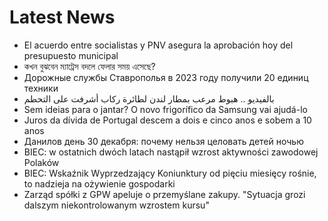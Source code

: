 # Latest News
-  El acuerdo entre socialistas y PNV asegura la aprobación hoy del presupuesto municipal
-  কখন বুঝবেন ম্যাট্রেস বদলে ফেলার সময় এসেছে?
-  Дорожные службы Ставрополья в 2023 году получили 20 единиц техники
-  بالفيديو .. هبوط مرعب بمطار لندن لطائرة ركاب أشرفت على التحطم
-  Sem ideias para o jantar? O novo frigorífico da Samsung vai ajudá-lo
-  Juros da dívida de Portugal descem a dois e cinco anos e sobem a 10 anos
-  Данилов день 30 декабря: почему нельзя целовать детей ночью
-  BIEC: w ostatnich dwóch latach nastąpił wzrost aktywności zawodowej Polaków
-  BIEC: Wskaźnik Wyprzedzający Koniunktury od pięciu miesięcy rośnie, to nadzieja na ożywienie gospodarki
-  Zarząd spółki z GPW apeluje o przemyślane zakupy. "Sytuacja grozi dalszym niekontrolowanym wzrostem kursu"
